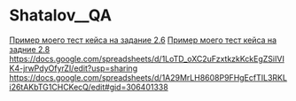 # Shatalov__QA
[Пример моего тест кейса на задание 2.6](https://docs.google.com/spreadsheets/d/1LoTD_oXC2uFzxtkzkKckEgZSiIVIK4-jrwPdyOfyrZI/edit?usp=sharing)
[Пример моего тест кейса на задние 2.8](https://docs.google.com/spreadsheets/d/1A29MrLH8608P9FHgEcfTIL3RKLi26tAKbTG1CHCKecQ/edit#gid=306401338)
https://docs.google.com/spreadsheets/d/1LoTD_oXC2uFzxtkzkKckEgZSiIVIK4-jrwPdyOfyrZI/edit?usp=sharing
https://docs.google.com/spreadsheets/d/1A29MrLH8608P9FHgEcfTIL3RKLi26tAKbTG1CHCKecQ/edit#gid=306401338